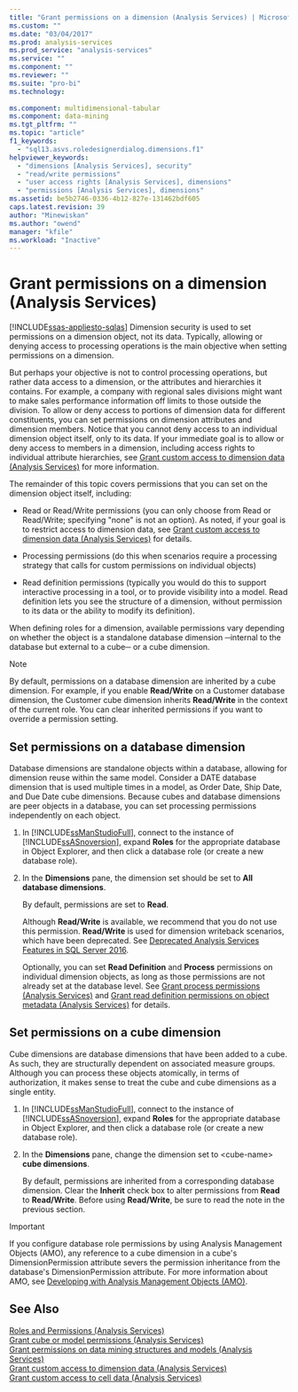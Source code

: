 ```yaml
---
title: "Grant permissions on a dimension (Analysis Services) | Microsoft Docs"
ms.custom: ""
ms.date: "03/04/2017"
ms.prod: analysis-services
ms.prod_service: "analysis-services"
ms.service: ""
ms.component: ""
ms.reviewer: ""
ms.suite: "pro-bi"
ms.technology: 
  
ms.component: multidimensional-tabular
ms.component: data-mining
ms.tgt_pltfrm: ""
ms.topic: "article"
f1_keywords: 
  - "sql13.asvs.roledesignerdialog.dimensions.f1"
helpviewer_keywords: 
  - "dimensions [Analysis Services], security"
  - "read/write permissions"
  - "user access rights [Analysis Services], dimensions"
  - "permissions [Analysis Services], dimensions"
ms.assetid: be5b2746-0336-4b12-827e-131462bdf605
caps.latest.revision: 39
author: "Minewiskan"
ms.author: "owend"
manager: "kfile"
ms.workload: "Inactive"
---
```

# Grant permissions on a dimension (Analysis Services)
[!INCLUDE[ssas-appliesto-sqlas](../../includes/ssas-appliesto-sqlas.md)]
  Dimension security is used to set permissions on a dimension object, not its data. Typically, allowing or denying access to processing operations is the main objective when setting permissions on a dimension.  
  
 But perhaps your objective is not to control processing operations, but rather data access to a dimension, or the attributes and hierarchies it contains. For example, a company with regional sales divisions might want to make sales performance information off limits to those outside the division. To allow or deny access to portions of dimension data for different constituents, you can set permissions on dimension attributes and dimension members. Notice that you cannot deny access to an individual dimension object itself, only to its data. If your immediate goal is to allow or deny access to members in a dimension, including access rights to individual attribute hierarchies, see [Grant custom access to dimension data &#40;Analysis Services&#41;](../../analysis-services/multidimensional-models/grant-custom-access-to-dimension-data-analysis-services.md) for more information.  
  
 The remainder of this topic covers permissions that you can set on the dimension object itself, including:  
  
-   Read or Read/Write permissions (you can only choose from Read or Read/Write; specifying "none" is not an option). As noted, if your goal is to restrict access to dimension data, see [Grant custom access to dimension data &#40;Analysis Services&#41;](../../analysis-services/multidimensional-models/grant-custom-access-to-dimension-data-analysis-services.md) for details.  
  
-   Processing permissions (do this when scenarios require a processing strategy that calls for custom permissions on individual objects)  
  
-   Read definition permissions (typically you would do this to support interactive processing in a tool, or to provide visibility into a model. Read definition lets you see the structure of a dimension, without permission to its data or the ability to modify its definition).  
  
 When defining roles for a dimension, available permissions vary depending on whether the object is a standalone database dimension ─internal to the database but external to a cube─ or a cube dimension.  
  
> [!NOTE]  
>  By default, permissions on a database dimension are inherited by a cube dimension. For example, if you enable **Read/Write** on a Customer database dimension, the Customer cube dimension inherits **Read/Write** in the context of the current role. You can clear inherited permissions if you want to override a permission setting.  
  
## Set permissions on a database dimension  
 Database dimensions are standalone objects within a database, allowing for dimension reuse within the same model. Consider a DATE database dimension that is used multiple times in a model, as Order Date, Ship Date, and Due Date cube dimensions. Because cubes and database dimensions are peer objects in a database, you can set processing permissions independently on each object.  
  
1.  In [!INCLUDE[ssManStudioFull](../../includes/ssmanstudiofull-md.md)], connect to the instance of [!INCLUDE[ssASnoversion](../../includes/ssasnoversion-md.md)], expand **Roles** for the appropriate database in Object Explorer, and then click a database role (or create a new database role).  
  
2.  In the **Dimensions** pane, the dimension set should be set to **All database dimensions**.  
  
     By default, permissions are set to **Read**.  
  
     Although **Read/Write** is available, we recommend that you do not use this permission. **Read/Write** is used for dimension writeback scenarios, which have been deprecated. See [Deprecated Analysis Services Features in SQL Server 2016](../../analysis-services/deprecated-analysis-services-features-in-sql-server-2016.md).  
  
     Optionally, you can set **Read Definition** and **Process** permissions on individual dimension objects, as long as those permissions are not already set at the database level. See [Grant process permissions &#40;Analysis Services&#41;](../../analysis-services/multidimensional-models/grant-process-permissions-analysis-services.md) and [Grant read definition permissions on object metadata &#40;Analysis Services&#41;](../../analysis-services/multidimensional-models/grant-read-definition-permissions-on-object-metadata-analysis-services.md) for details.  
  
## Set permissions on a cube dimension  
 Cube dimensions are database dimensions that have been added to a cube. As such, they are structurally dependent on associated measure groups. Although you can process these objects atomically, in terms of authorization, it makes sense to treat the cube and cube dimensions as a single entity.  
  
1.  In [!INCLUDE[ssManStudioFull](../../includes/ssmanstudiofull-md.md)], connect to the instance of [!INCLUDE[ssASnoversion](../../includes/ssasnoversion-md.md)], expand **Roles** for the appropriate database in Object Explorer, and then click a database role (or create a new database role).  
  
2.  In the **Dimensions** pane, change the dimension set to \<cube-name> **cube dimensions**.  
  
     By default, permissions are inherited from a corresponding database dimension. Clear the **Inherit** check box to alter permissions from **Read** to **Read/Write**. Before using **Read/Write**, be sure to read the note in the previous section.  
  
> [!IMPORTANT]  
>  If you configure database role permissions by using Analysis Management Objects (AMO), any reference to a cube dimension in a cube's DimensionPermission attribute severs the permission inheritance from the database's DimensionPermission attribute. For more information about AMO, see [Developing with Analysis Management Objects &#40;AMO&#41;](../../analysis-services/multidimensional-models/analysis-management-objects/developing-with-analysis-management-objects-amo.md).  
  
## See Also  
 [Roles and Permissions &#40;Analysis Services&#41;](../../analysis-services/multidimensional-models/roles-and-permissions-analysis-services.md)   
 [Grant cube or model permissions &#40;Analysis Services&#41;](../../analysis-services/multidimensional-models/grant-cube-or-model-permissions-analysis-services.md)   
 [Grant permissions on data mining structures and models &#40;Analysis Services&#41;](../../analysis-services/multidimensional-models/grant-permissions-on-data-mining-structures-and-models-analysis-services.md)   
 [Grant custom access to dimension data &#40;Analysis Services&#41;](../../analysis-services/multidimensional-models/grant-custom-access-to-dimension-data-analysis-services.md)   
 [Grant custom access to cell data &#40;Analysis Services&#41;](../../analysis-services/multidimensional-models/grant-custom-access-to-cell-data-analysis-services.md)  
  
  
